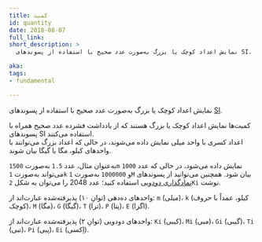```yaml
---
title: کمیت
id: quantity
date: 2018-08-07
full_link:
short_description: >
  نمایش اعداد کوچک یا بزرگ به‌صورت عدد صحیح با استفاده از پسوندهای SI.

aka: 
tags:
- fundamental

---
```

 نمایش اعداد کوچک یا بزرگ به‌صورت عدد صحیح با استفاده از پسوندهای [SI](https://en.wikipedia.org/wiki/International_System_of_Units).

<!--more-->

کمیت‌ها نمایش اعداد کوچک یا بزرگ هستند که از یادداشت فشرده عدد صحیح همراه با پسوندهای SI استفاده می‌کنند.  
اعداد کسری با واحد میلی نمایش داده می‌شوند، در حالی که اعداد بزرگ می‌توانند با واحدهای کیلو، مگا یا گیگا بیان شوند.

به‌عنوان مثال، عدد `1.5` به‌صورت `1500m` نمایش داده می‌شود، در حالی که عدد `1000` می‌تواند به‌صورت `1k` و `1000000` به‌صورت `1M` بیان شود. همچنین می‌توانید از پسوندهای [نمادگذاری دودویی](https://en.wikipedia.org/wiki/Binary_prefix) استفاده کنید؛ عدد 2048 را می‌توان به شکل `2Ki` نوشت.

واحدهای ده‌دهی (توانِ ۱۰) پذیرفته‌شده عبارت‌اند از: `m` (میلی)، `k` (کیلو، عمداً با حروف کوچک)، `M` (مگا)، `G` (گیگا)، `T` (ترا)، `P` (پتا)، `E` (اگزا).

واحدهای دودویی (توانِ ۲) پذیرفته‌شده عبارت‌اند از: `Ki` (کیبی)، `Mi` (مبی)، `Gi` (گیبی)، `Ti` (تبی)، `Pi` (پبی)، `Ei` (اِکسی).
